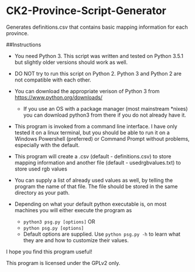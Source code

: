 # CK2-Province-Script-Generator

Generates definitions.csv that contains basic mapping information for each 
province.

##Instructions

* You need Python 3. This script was written and tested on Python 3.5.1 but
slightly older versions should work as well.

* DO NOT try to run this script on Python 2. Python 3 and Python 2 are not
compatible with each other.

* You can download the appropriate verison of Python 3 from
https://www.python.org/downloads/
  * If you use an OS with a package manager (most mainstream *nixes) you can
download python3 from there if you do not already have it.

* This program is invoked from a command line interface. I have only tested it
on a linux terminal, but you should be able to run it on a Windows Powershell
(preferred) or Command Prompt without problems, especially with the default.

* This program will create a .csv (default - definitions.csv) to store
mapping information and another file (default - usedrgbvalues.txt) to store used
rgb values

* You can supply a list of already used values as well, by telling the program
the name of that file. The file should be stored in the same directory as your
path.

* Depending on what your default python executable is, on most machines you will
either execute the program as 
  * `python3 psg.py [options]` OR
  * `python psg.py [options]`
  * Default options are supplied. Use `python psg.py -h` to learn what they are
and how to customize their values.

I hope you find this program useful!

This program is licensed under the GPLv2 only.
